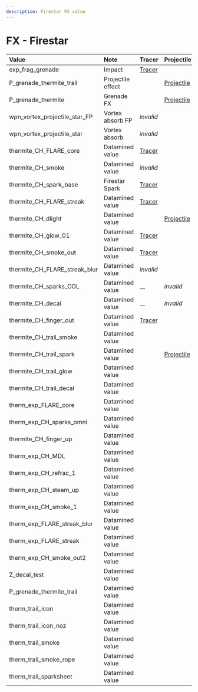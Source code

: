 ```yaml
---
description: Firestar FX value
---
```


# FX - Firestar

| Value | Note | Tracer | Projectile | Muzzleflash |
| :--- | :--- | :--- | :--- | :--- |
| exp\_frag\_grenade | Impact | [Tracer](https://gfycat.com/shockedmeanalabamamapturtle) |  |  |
| P\_grenade\_thermite\_trail | Projectile effect |  | [Projectile](https://gfycat.com/fr/unsightlymindlessaardwolf-titanfall2-modding) |  |
| P\_grenade\_thermite | Grenade FX |  | [Projectile](https://gfycat.com/fr/diligentshimmeringarchaeocete) |  |
| wpn\_vortex\_projectile\_star\_FP | Vortex absorb FP | _invalid_ |  |  |
| wpn\_vortex\_projectile\_star | Vortex absorb | _invalid_ |  |  |
| thermite\_CH\_FLARE\_core | Datamined value | [Tracer](https://gfycat.com/concreteactivegreatargus) |  |  |
| thermite\_CH\_smoke | Datamined value | _invalid_ |  |  |
| thermite\_CH\_spark\_base | Firestar Spark | [Tracer](https://gfycat.com/ordinaryoblongbengaltiger) |  |  |
| thermite\_CH\_FLARE\_streak | Datamined value | [Tracer](https://gfycat.com/emotionalsingleamericanbulldog) |  |  |
| thermite\_CH\_dlight | Datamined value |  | [Projectile](https://gfycat.com/nextscholarlylarva) |  |
| thermite\_CH\_glow\_01 | Datamined value | [Tracer](https://gfycat.com/frequentimmaculatecrayfish) |  |  |
| thermite\_CH\_smoke\_out | Datamined value | [Tracer](https://gfycat.com/impracticalbettereastsiberianlaika) |  |  |
| thermite\_CH\_FLARE\_streak\_blur | Datamined value | _invalid_ |  |  |
| thermite\_CH\_sparks\_COL | Datamined value | \_\_ | _invalid_ |  |
| thermite\_CH\_decal | Datamined value | \_\_ | _invalid_ |  |
| thermite\_CH\_finger\_out | Datamined value | [Tracer](https://gfycat.com/soggythoughtfulizuthrush) |  |  |
| thermite\_CH\_trail\_smoke | Datamined value |  |  | [Muzzleflash](https://gfycat.com/quarrelsomemedicalgermanspaniel) |
| thermite\_CH\_trail\_spark | Datamined value |  | [Projectile](https://gfycat.com/potableenchantedbutterfly) |  |
| thermite\_CH\_trail\_glow | Datamined value |  |  |  |
| thermite\_CH\_trail\_decal | Datamined value |  |  |  |
| therm\_exp\_FLARE\_core | Datamined value |  |  |  |
| therm\_exp\_CH\_sparks\_omni | Datamined value |  |  |  |
| thermite\_CH\_finger\_up | Datamined value |  |  |  |
| therm\_exp\_CH\_MDL | Datamined value |  |  |  |
| therm\_exp\_CH\_refrac\_1 | Datamined value |  |  |  |
| therm\_exp\_CH\_steam\_up | Datamined value |  |  |  |
| therm\_exp\_CH\_smoke\_1 | Datamined value |  |  |  |
| therm\_exp\_FLARE\_streak\_blur | Datamined value |  |  |  |
| therm\_exp\_FLARE\_streak | Datamined value |  |  |  |
| therm\_exp\_CH\_smoke\_out2 | Datamined value |  |  |  |
| Z\_decal\_test | Datamined value |  |  |  |
| P\_grenade\_thermite\_trail | Datamined value |  |  |  |
| therm\_trail\_icon | Datamined value |  |  |  |
| therm\_trail\_icon\_noz | Datamined value |  |  |  |
| therm\_trail\_smoke | Datamined value |  |  |  |
| therm\_trail\_smoke\_rope | Datamined value |  |  |  |
| therm\_trail\_sparksheet | Datamined value |  |  |  |

